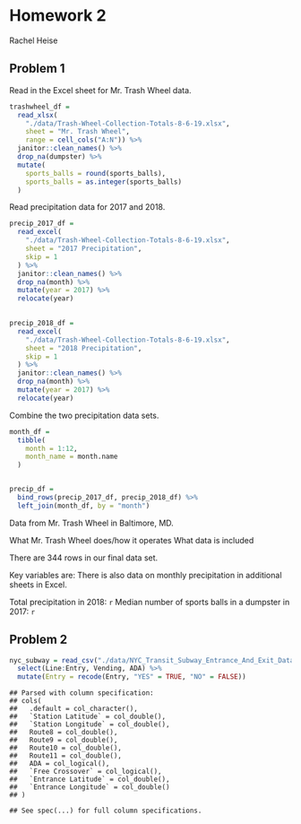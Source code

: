 Homework 2
================
Rachel Heise

## Problem 1

Read in the Excel sheet for Mr. Trash Wheel data.

``` r
trashwheel_df = 
  read_xlsx(
    "./data/Trash-Wheel-Collection-Totals-8-6-19.xlsx",
    sheet = "Mr. Trash Wheel",
    range = cell_cols("A:N")) %>% 
  janitor::clean_names() %>% 
  drop_na(dumpster) %>% 
  mutate(
    sports_balls = round(sports_balls),
    sports_balls = as.integer(sports_balls)
  )
```

Read precipitation data for 2017 and 2018.

``` r
precip_2017_df =
  read_excel(
    "./data/Trash-Wheel-Collection-Totals-8-6-19.xlsx",
    sheet = "2017 Precipitation",
    skip = 1
  ) %>%
  janitor::clean_names() %>% 
  drop_na(month) %>% 
  mutate(year = 2017) %>% 
  relocate(year)
  

precip_2018_df =
  read_excel(
    "./data/Trash-Wheel-Collection-Totals-8-6-19.xlsx",
    sheet = "2018 Precipitation",
    skip = 1
  ) %>% 
  janitor::clean_names() %>% 
  drop_na(month) %>% 
  mutate(year = 2017) %>% 
  relocate(year)
```

Combine the two precipitation data sets.

``` r
month_df = 
  tibble(
    month = 1:12,
    month_name = month.name
  )


precip_df =
  bind_rows(precip_2017_df, precip_2018_df) %>% 
  left_join(month_df, by = "month")
```

Data from Mr. Trash Wheel in Baltimore, MD.

What Mr. Trash Wheel does/how it operates What data is included

There are 344 rows in our final data set.

Key variables are: There is also data on monthly precipitation in
additional sheets in Excel.

Total precipitation in 2018: `r` Median number of sports balls in a
dumpster in 2017: `r`

## Problem 2

``` r
nyc_subway = read_csv("./data/NYC_Transit_Subway_Entrance_And_Exit_Data.csv") %>%
  select(Line:Entry, Vending, ADA) %>% 
  mutate(Entry = recode(Entry, "YES" = TRUE, "NO" = FALSE))
```

    ## Parsed with column specification:
    ## cols(
    ##   .default = col_character(),
    ##   `Station Latitude` = col_double(),
    ##   `Station Longitude` = col_double(),
    ##   Route8 = col_double(),
    ##   Route9 = col_double(),
    ##   Route10 = col_double(),
    ##   Route11 = col_double(),
    ##   ADA = col_logical(),
    ##   `Free Crossover` = col_logical(),
    ##   `Entrance Latitude` = col_double(),
    ##   `Entrance Longitude` = col_double()
    ## )

    ## See spec(...) for full column specifications.
